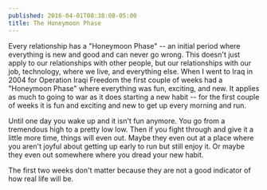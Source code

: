 ```yaml
---
published: 2016-04-01T08:38:08-05:00
title: The Honeymoon Phase
---
```

Every relationship has a "Honeymoon Phase" -- an initial period where everything is new and good and can never go wrong. This doesn't just apply to our relationships with other people, but our relationships with our job, technology, where we live, and everything else. When I went to Iraq in 2004 for Operation Iraqi Freedom the first couple of weeks had a "Honeymoon Phase" where everything was fun, exciting, and new. It applies as much to going to war as it does starting a new habit -- for the first couple of weeks it is fun and exciting and new to get up every morning and run.

Until one day you wake up and it isn't fun anymore. You go from a tremendous high to a pretty low low. Then if you fight through and give it a little more time, things will even out. Maybe they even out at a place where you aren't joyful about getting up early to run but still enjoy it. Or maybe they even out somewhere where you dread your new habit.

The first two weeks don't matter because they are not a good indicator of how real life will be. 